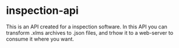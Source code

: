 # inspection-api
This is an API created for a inspection software. In this API you can transform .xlms archives to .json files,
and trhow it to a web-server to consume it where you want. 



